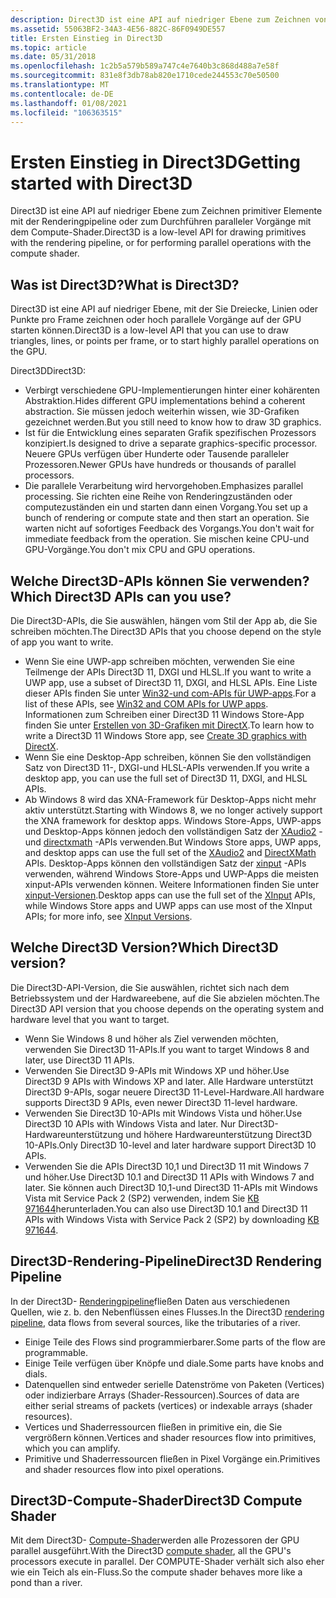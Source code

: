 ```yaml
---
description: Direct3D ist eine API auf niedriger Ebene zum Zeichnen von primitiven mit der Renderingpipeline oder zum Durchführen paralleler Vorgänge mit dem Compute-Shader.
ms.assetid: 55063BF2-34A3-4E56-882C-86F0949DE557
title: Ersten Einstieg in Direct3D
ms.topic: article
ms.date: 05/31/2018
ms.openlocfilehash: 1c2b5a579b589a747c4e7640b3c868d488a7e58f
ms.sourcegitcommit: 831e8f3db78ab820e1710cede244553c70e50500
ms.translationtype: MT
ms.contentlocale: de-DE
ms.lasthandoff: 01/08/2021
ms.locfileid: "106363515"
---
```

# <a name="getting-started-with-direct3d"></a><span data-ttu-id="45304-103">Ersten Einstieg in Direct3D</span><span class="sxs-lookup"><span data-stu-id="45304-103">Getting started with Direct3D</span></span>

<span data-ttu-id="45304-104">Direct3D ist eine API auf niedriger Ebene zum Zeichnen primitiver Elemente mit der Renderingpipeline oder zum Durchführen paralleler Vorgänge mit dem Compute-Shader.</span><span class="sxs-lookup"><span data-stu-id="45304-104">Direct3D is a low-level API for drawing primitives with the rendering pipeline, or for performing parallel operations with the compute shader.</span></span>

## <a name="what-is-direct3d"></a><span data-ttu-id="45304-105">Was ist Direct3D?</span><span class="sxs-lookup"><span data-stu-id="45304-105">What is Direct3D?</span></span>

<span data-ttu-id="45304-106">Direct3D ist eine API auf niedriger Ebene, mit der Sie Dreiecke, Linien oder Punkte pro Frame zeichnen oder hoch parallele Vorgänge auf der GPU starten können.</span><span class="sxs-lookup"><span data-stu-id="45304-106">Direct3D is a low-level API that you can use to draw triangles, lines, or points per frame, or to start highly parallel operations on the GPU.</span></span>

<span data-ttu-id="45304-107">Direct3D</span><span class="sxs-lookup"><span data-stu-id="45304-107">Direct3D:</span></span>

-   <span data-ttu-id="45304-108">Verbirgt verschiedene GPU-Implementierungen hinter einer kohärenten Abstraktion.</span><span class="sxs-lookup"><span data-stu-id="45304-108">Hides different GPU implementations behind a coherent abstraction.</span></span> <span data-ttu-id="45304-109">Sie müssen jedoch weiterhin wissen, wie 3D-Grafiken gezeichnet werden.</span><span class="sxs-lookup"><span data-stu-id="45304-109">But you still need to know how to draw 3D graphics.</span></span>
-   <span data-ttu-id="45304-110">Ist für die Entwicklung eines separaten Grafik spezifischen Prozessors konzipiert.</span><span class="sxs-lookup"><span data-stu-id="45304-110">Is designed to drive a separate graphics-specific processor.</span></span> <span data-ttu-id="45304-111">Neuere GPUs verfügen über Hunderte oder Tausende paralleler Prozessoren.</span><span class="sxs-lookup"><span data-stu-id="45304-111">Newer GPUs have hundreds or thousands of parallel processors.</span></span>
-   <span data-ttu-id="45304-112">Die parallele Verarbeitung wird hervorgehoben.</span><span class="sxs-lookup"><span data-stu-id="45304-112">Emphasizes parallel processing.</span></span> <span data-ttu-id="45304-113">Sie richten eine Reihe von Renderingzuständen oder computezuständen ein und starten dann einen Vorgang.</span><span class="sxs-lookup"><span data-stu-id="45304-113">You set up a bunch of rendering or compute state and then start an operation.</span></span> <span data-ttu-id="45304-114">Sie warten nicht auf sofortiges Feedback des Vorgangs.</span><span class="sxs-lookup"><span data-stu-id="45304-114">You don't wait for immediate feedback from the operation.</span></span> <span data-ttu-id="45304-115">Sie mischen keine CPU-und GPU-Vorgänge.</span><span class="sxs-lookup"><span data-stu-id="45304-115">You don't mix CPU and GPU operations.</span></span>

## <a name="which-direct3d-apis-can-you-use"></a><span data-ttu-id="45304-116">Welche Direct3D-APIs können Sie verwenden?</span><span class="sxs-lookup"><span data-stu-id="45304-116">Which Direct3D APIs can you use?</span></span>

<span data-ttu-id="45304-117">Die Direct3D-APIs, die Sie auswählen, hängen vom Stil der App ab, die Sie schreiben möchten.</span><span class="sxs-lookup"><span data-stu-id="45304-117">The Direct3D APIs that you choose depend on the style of app you want to write.</span></span>

-   <span data-ttu-id="45304-118">Wenn Sie eine UWP-app schreiben möchten, verwenden Sie eine Teilmenge der APIs Direct3D 11, DXGI und HLSL.</span><span class="sxs-lookup"><span data-stu-id="45304-118">If you want to write a UWP app, use a subset of Direct3D 11, DXGI, and HLSL APIs.</span></span> <span data-ttu-id="45304-119">Eine Liste dieser APIs finden Sie unter [Win32-und com-APIs für UWP-apps](/uwp/win32-and-com/win32-and-com-for-uwp-apps).</span><span class="sxs-lookup"><span data-stu-id="45304-119">For a list of these APIs, see [Win32 and COM APIs for UWP apps](/uwp/win32-and-com/win32-and-com-for-uwp-apps).</span></span> <span data-ttu-id="45304-120">Informationen zum Schreiben einer Direct3D 11 Windows Store-App finden Sie unter [Erstellen von 3D-Grafiken mit DirectX](/previous-versions/windows/apps/hh465137(v=win.10)).</span><span class="sxs-lookup"><span data-stu-id="45304-120">To learn how to write a Direct3D 11 Windows Store app, see [Create 3D graphics with DirectX](/previous-versions/windows/apps/hh465137(v=win.10)).</span></span>
-   <span data-ttu-id="45304-121">Wenn Sie eine Desktop-App schreiben, können Sie den vollständigen Satz von Direct3D 11-, DXGI-und HLSL-APIs verwenden.</span><span class="sxs-lookup"><span data-stu-id="45304-121">If you write a desktop app, you can use the full set of Direct3D 11, DXGI, and HLSL APIs.</span></span>
-   <span data-ttu-id="45304-122">Ab Windows 8 wird das XNA-Framework für Desktop-Apps nicht mehr aktiv unterstützt.</span><span class="sxs-lookup"><span data-stu-id="45304-122">Starting with Windows 8, we no longer actively support the XNA framework for desktop apps.</span></span> <span data-ttu-id="45304-123">Windows Store-Apps, UWP-apps und Desktop-Apps können jedoch den vollständigen Satz der [XAudio2](/windows/desktop/xaudio2/xaudio2-apis-portal) -und [directxmath](/windows/desktop/dxmath/directxmath-portal) -APIs verwenden.</span><span class="sxs-lookup"><span data-stu-id="45304-123">But Windows Store apps, UWP apps, and desktop apps can use the full set of the [XAudio2](/windows/desktop/xaudio2/xaudio2-apis-portal) and [DirectXMath](/windows/desktop/dxmath/directxmath-portal) APIs.</span></span> <span data-ttu-id="45304-124">Desktop-Apps können den vollständigen Satz der [xinput](/windows/desktop/xinput/xinput-game-controller-apis-portal) -APIs verwenden, während Windows Store-Apps und UWP-Apps die meisten xinput-APIs verwenden können. Weitere Informationen finden Sie unter [xinput-Versionen](/windows/desktop/xinput/xinput-versions).</span><span class="sxs-lookup"><span data-stu-id="45304-124">Desktop apps can use the full set of the [XInput](/windows/desktop/xinput/xinput-game-controller-apis-portal) APIs, while Windows Store apps and UWP apps can use most of the XInput APIs; for more info, see [XInput Versions](/windows/desktop/xinput/xinput-versions).</span></span>

## <a name="which-direct3d-version"></a><span data-ttu-id="45304-125">Welche Direct3D Version?</span><span class="sxs-lookup"><span data-stu-id="45304-125">Which Direct3D version?</span></span>

<span data-ttu-id="45304-126">Die Direct3D-API-Version, die Sie auswählen, richtet sich nach dem Betriebssystem und der Hardwareebene, auf die Sie abzielen möchten.</span><span class="sxs-lookup"><span data-stu-id="45304-126">The Direct3D API version that you choose depends on the operating system and hardware level that you want to target.</span></span>

-   <span data-ttu-id="45304-127">Wenn Sie Windows 8 und höher als Ziel verwenden möchten, verwenden Sie Direct3D 11-APIs.</span><span class="sxs-lookup"><span data-stu-id="45304-127">If you want to target Windows 8 and later, use Direct3D 11 APIs.</span></span>
-   <span data-ttu-id="45304-128">Verwenden Sie Direct3D 9-APIs mit Windows XP und höher.</span><span class="sxs-lookup"><span data-stu-id="45304-128">Use Direct3D 9 APIs with Windows XP and later.</span></span> <span data-ttu-id="45304-129">Alle Hardware unterstützt Direct3D 9-APIs, sogar neuere Direct3D 11-Level-Hardware.</span><span class="sxs-lookup"><span data-stu-id="45304-129">All hardware supports Direct3D 9 APIs, even newer Direct3D 11-level hardware.</span></span>
-   <span data-ttu-id="45304-130">Verwenden Sie Direct3D 10-APIs mit Windows Vista und höher.</span><span class="sxs-lookup"><span data-stu-id="45304-130">Use Direct3D 10 APIs with Windows Vista and later.</span></span> <span data-ttu-id="45304-131">Nur Direct3D-Hardwareunterstützung und höhere Hardwareunterstützung Direct3D 10-APIs.</span><span class="sxs-lookup"><span data-stu-id="45304-131">Only Direct3D 10-level and later hardware support Direct3D 10 APIs.</span></span>
-   <span data-ttu-id="45304-132">Verwenden Sie die APIs Direct3D 10,1 und Direct3D 11 mit Windows 7 und höher.</span><span class="sxs-lookup"><span data-stu-id="45304-132">Use Direct3D 10.1 and Direct3D 11 APIs with Windows 7 and later.</span></span> <span data-ttu-id="45304-133">Sie können auch Direct3D 10,1-und Direct3D 11-APIs mit Windows Vista mit Service Pack 2 (SP2) verwenden, indem Sie [KB 971644](https://support.microsoft.com/kb/971644)herunterladen.</span><span class="sxs-lookup"><span data-stu-id="45304-133">You can also use Direct3D 10.1 and Direct3D 11 APIs with Windows Vista with Service Pack 2 (SP2) by downloading [KB 971644](https://support.microsoft.com/kb/971644).</span></span>

## <a name="direct3d-rendering-pipeline"></a><span data-ttu-id="45304-134">Direct3D-Rendering-Pipeline</span><span class="sxs-lookup"><span data-stu-id="45304-134">Direct3D Rendering Pipeline</span></span>

<span data-ttu-id="45304-135">In der Direct3D- [Renderingpipeline](./direct3d11/overviews-direct3d-11-graphics-pipeline.md)fließen Daten aus verschiedenen Quellen, wie z. b. den Nebenflüssen eines Flusses.</span><span class="sxs-lookup"><span data-stu-id="45304-135">In the Direct3D [rendering pipeline](./direct3d11/overviews-direct3d-11-graphics-pipeline.md), data flows from several sources, like the tributaries of a river.</span></span>

-   <span data-ttu-id="45304-136">Einige Teile des Flows sind programmierbarer.</span><span class="sxs-lookup"><span data-stu-id="45304-136">Some parts of the flow are programmable.</span></span>
-   <span data-ttu-id="45304-137">Einige Teile verfügen über Knöpfe und diale.</span><span class="sxs-lookup"><span data-stu-id="45304-137">Some parts have knobs and dials.</span></span>
-   <span data-ttu-id="45304-138">Datenquellen sind entweder serielle Datenströme von Paketen (Vertices) oder indizierbare Arrays (Shader-Ressourcen).</span><span class="sxs-lookup"><span data-stu-id="45304-138">Sources of data are either serial streams of packets (vertices) or indexable arrays (shader resources).</span></span>
-   <span data-ttu-id="45304-139">Vertices und Shaderressourcen fließen in primitive ein, die Sie vergrößern können.</span><span class="sxs-lookup"><span data-stu-id="45304-139">Vertices and shader resources flow into primitives, which you can amplify.</span></span>
-   <span data-ttu-id="45304-140">Primitive und Shaderressourcen fließen in Pixel Vorgänge ein.</span><span class="sxs-lookup"><span data-stu-id="45304-140">Primitives and shader resources flow into pixel operations.</span></span>

## <a name="direct3d-compute-shader"></a><span data-ttu-id="45304-141">Direct3D-Compute-Shader</span><span class="sxs-lookup"><span data-stu-id="45304-141">Direct3D Compute Shader</span></span>

<span data-ttu-id="45304-142">Mit dem Direct3D- [Compute-Shader](./direct3d11/direct3d-11-advanced-stages-compute-shader.md)werden alle Prozessoren der GPU parallel ausgeführt.</span><span class="sxs-lookup"><span data-stu-id="45304-142">With the Direct3D [compute shader](./direct3d11/direct3d-11-advanced-stages-compute-shader.md), all the GPU's processors execute in parallel.</span></span> <span data-ttu-id="45304-143">Der COMPUTE-Shader verhält sich also eher wie ein Teich als ein-Fluss.</span><span class="sxs-lookup"><span data-stu-id="45304-143">So the compute shader behaves more like a pond than a river.</span></span>
